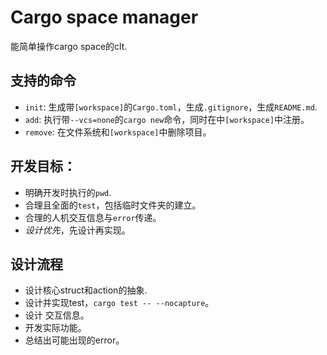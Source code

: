 # Cargo space manager
能简单操作cargo space的clt.

## 支持的命令
- `init`: 生成带`[workspace]`的`Cargo.toml`，生成`.gitignore`，生成`README.md`.
- `add`: 执行带`--vcs=none`的`cargo new`命令，同时在中`[workspace]`中注册。
- `remove`: 在文件系统和`[workspace]`中删除项目。

## 开发目标：
- 明确开发时执行的`pwd`.
- 合理且全面的`test`，包括临时文件夹的建立。
- 合理的人机交互信息与`error`传递。
- *设计优先*，先设计再实现。

## 设计流程
- 设计核心struct和action的抽象.
- 设计并实现test，`cargo test -- --nocapture`。
- 设计 交互信息。
- 开发实际功能。
- 总结出可能出现的error。